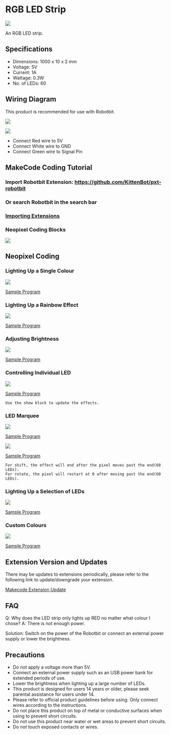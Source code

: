 # RGB LED Strip

![](./images/ledstrip1.png)

An RGB LED strip.

## Specifications

- Dimensions: 1000 x 10 x 2 mm
- Voltage: 5V
- Current: 1A
- Wattage: 0.3W
- No. of LEDs: 60

## Wiring Diagram

This product is recommended for use with Robotbit.

![](./images/ledstrip2.png)

![](./images/ledstrip3.png)

- Connect Red wire to 5V
- Connect White wire to GND
- Connect Green wire to Signal Pin

## MakeCode Coding Tutorial

### Import Robotbit Extension: https://github.com/KittenBot/pxt-robotbit

### Or search Robotbit in the search bar

### [Importing Extensions](../Makecode/powerBrickMC)

### Neopixel Coding Blocks

![](./images/ledstrip4.png)

## Neopixel Coding

### Lighting Up a Single Colour

![](./images/ledstrip5.png)

[Sample Program](https://makecode.microbit.org/_d7zDwY5y2hcd)

### Lighting Up a Rainbow Effect

![](./images/ledstrip6.png)

[Sample Program](https://makecode.microbit.org/_KzCiXvWoa0Jo)

### Adjusting Brightness

![](./images/ledstrip7.png)

[Sample Program](https://makecode.microbit.org/_2J41HRa54XyU)

### Controlling Individual LED

![](./images/ledstrip8.png)

[Sample Program](https://makecode.microbit.org/_7YTa05AFf55A)

    Use the show block to update the effects.

### LED Marquee

![](./images/ledstrip9.png)

[Sample Program](https://makecode.microbit.org/_HDFCiPMs2fsj)

![](./images/ledstrip10.png)

[Sample Program](https://makecode.microbit.org/_2dcCTHCrm1k4)

    For shift, the effect will end after the pixel moves past the end(60 LEDs).
    For rotate, the pixel will restart at 0 after moving past the end(60 LEDs).

### Lighting Up a Selection of LEDs

![](./images/ledstrip11.png)

[Sample Program](https://makecode.microbit.org/_azhb2aX4UPhm)

### Custom Colours

![](./images/ledstrip12.png)

[Sample Program](https://makecode.microbit.org/_aYHK4Jax8h6x)

## Extension Version and Updates

There may be updates to extensions periodically, please refer to the following link to update/downgrade your extension.

[Makecode Extension Update](../Makecode/makecode_extensionUpdate)

## FAQ

Q: Why does the LED strip only lights up RED no matter what colour I chose?
A: There is not enough power.

Solution: Switch on the power of the Robotbit or connect an external power supply or lower the brightness.

## Precautions
- Do not apply a voltage more than 5V.
- Connect an external power supply such as an USB power bank for extended periods of use.
- Lower the brightness when lighting up a large number of LEDs.
- This product is designed for users 14 years or older, please seek parental assistance for users under 14.
- Please refer to official product guidelines before using. Only connect wires according to the instructions.
- Do not place this product on top of metal or conductive surfaces when using to prevent short circuits.
- Do not use this product near water or wet areas to prevent short circuits.
- Do not touch exposed contacts or wires.
